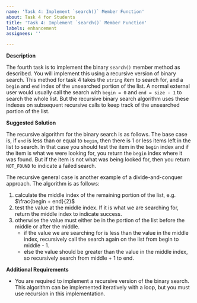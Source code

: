 ```yaml
---
name: 'Task 4: Implement `search()` Member Function'
about: Task 4 for Students
title: 'Task 4: Implement `search()` Member Function'
labels: enhancement
assignees: ''

---
```


**Description**

The fourth task is to implement the binary `search()` member method as described. You will implement this using a recursive version of binary search.  This method for task 4 takes the `string` item to search for, and a `begin` and `end` index of the unsearched portion of the list.  A normal external user would usually call the search with `begin = 0` and `end = size - 1` to search the whole list.  But the recursive binary search algorithm uses these indexes on subsequent recursive calls to keep track of the unsearched portion of the list.

**Suggested Solution**

The recursive algorithm for the binary search is as follows.  The base case is, if `end` is less than or equal to `begin`, then there is 1 or less items left in the list to search.  In that case you should test the item in the `begin` index and if the item is what we were looking for, you return the `begin` index where it was found.  But if the item is not what was being looked for, then you return `NOT_FOUND` to indicate a failed search.

The recursive general case is another example of a divide-and-conquer approach. The algorithm is as follows:

1. calculate the middle index of the remaining portion of the list, e.g.
   $\frac{begin + end}{2}$
2. test the value at the middle index.  If it is what we are searching for, return
   the middle index to indicate success.
3. otherwise the value must either be in the portion of the list before the middle or
   after the middle.
   - if the value we are searching for is less than the value in the middle index,
     recursively call the search again on the list from begin to middle - 1.
   - else the value should be greater than the value in the middle index, so recursively
     search from middle + 1 to end.

**Additional Requirements**

- You are required to implement a recursive version of the binary search.  This
  algorithm can be implemented iteratively with a loop, but you must use
  recursion in this implementation.


